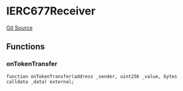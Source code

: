# IERC677Receiver
[Git Source](https://github.com/Passageway-Protocol/passageway-contracts/blob/b1d863b56b7778896c93bea0b98299fccb2c787f/contracts/polygon/interfaces/IERC677Receiver.sol)


## Functions
### onTokenTransfer


```solidity
function onTokenTransfer(address _sender, uint256 _value, bytes calldata _data) external;
```

